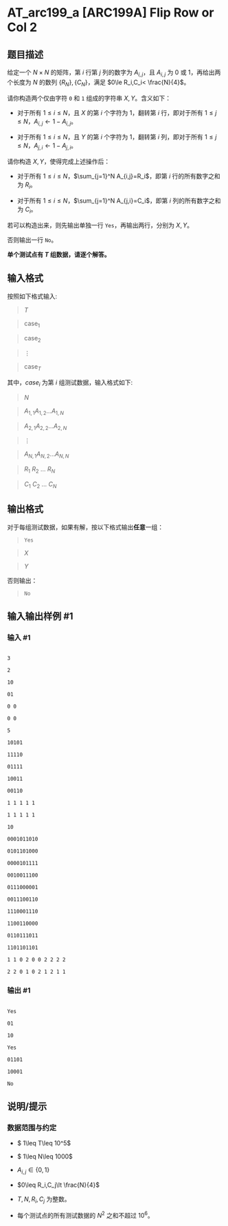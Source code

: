 # AT_arc199_a [ARC199A] Flip Row or Col 2

## 题目描述

给定一个 $N\times N$ 的矩阵，第 $i$ 行第 $j$ 列的数字为 $A_{i,j}$，且 $A_{i,j}$ 为 $0$ 或 $1$，再给出两个长度为 $N$ 的数列 $\{R_N\},\{C_N\}$，满足 $0\le R_i,C_i< \frac{N}{4}$。

请你构造两个仅由字符 `0` 和 `1` 组成的字符串 $X,Y$。含义如下：

- 对于所有 $1\le i\le N$，且 $X$ 的第 $i$ 个字符为 $1$，翻转第 $i$ 行，即对于所有 $1\le j\le N$，$A_{i,j}\gets 1-A_{i,j}$。
- 对于所有 $1\le i\le N$，且 $Y$ 的第 $i$ 个字符为 $1$，翻转第 $i$ 列，即对于所有 $1\le j\le N$，$A_{j,i}\gets 1-A_{j,i}$。

请你构造 $X,Y$，使得完成上述操作后：

- 对于所有 $1\le i\le N$，$\sum_{j=1}^N A_{i,j}=R_i$，即第 $i$ 行的所有数字之和为 $R_i$。
- 对于所有 $1\le i\le N$，$\sum_{j=1}^N A_{j,i}=C_i$，即第 $i$ 列的所有数字之和为 $C_i$。

若可以构造出来，则先输出单独一行 `Yes`，再输出两行，分别为 $X,Y$。

否则输出一行 `No`。

**单个测试点有 $T$ 组数据，请逐个解答。**

## 输入格式

按照如下格式输入:


>$T$
>
>$\textrm{case}_1$
>
>$\textrm{case}_2$
>
>$\vdots$
>
>$\textrm{case}_T$

其中，$case_i$ 为第 $i$ 组测试数据，输入格式如下:

>$N$
>
>$A_{1,1}A_{1,2}\dots A_{1,N}$
>
>$A_{2,1}A_{2,2}\dots A_{2,N}$
>
>$\vdots$
>
>$A_{N,1}A_{N,2}\dots A_{N,N}$
>
>$R_1$ $R_2$ $\ldots$ $R_N$
>
>$C_1$ $C_2$ $\ldots$ $C_N$

## 输出格式

对于每组测试数据，如果有解，按以下格式输出**任意**一组：

>`Yes`
>
>$X$
>
>$Y$

否则输出：

>`No`

## 输入输出样例 #1

### 输入 #1

```
3
2
10
01
0 0
0 0
5
10101
11110
01111
10011
00110
1 1 1 1 1
1 1 1 1 1
10
0001011010
0101101000
0000101111
0010011100
0111000001
0011100110
1110001110
1100110000
0110111011
1101101101
1 1 0 2 0 0 2 2 2 2
2 2 0 1 0 2 1 2 1 1
```

### 输出 #1

```
Yes
01
10
Yes
01101
10001
No
```

## 说明/提示

### 数据范围与约定

-   $ 1\leq T\leq 10^5$
-   $ 1\leq N\leq 1000$
-   $A_{i,j} \in\lbrace 0,1\rbrace$
-   $0\leq R_i,C_j\lt \frac{N}{4}$
-   $T,N,R_i,C_j$ 为整数。
-   每个测试点的所有测试数据的 $N^2$ 之和不超过 $10^6$。